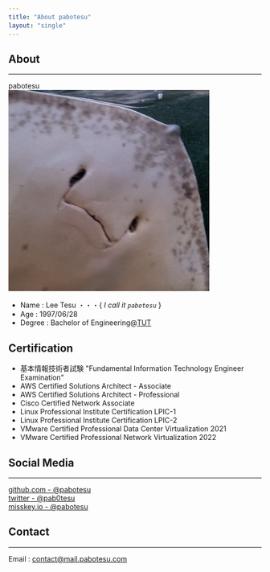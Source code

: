 ```yaml
---
title: "About pabotesu"
layout: "single"
---
```


## About

----  

pabotesu  
![pabotesu](/img/about/pabotesu-icon.jpg)

- Name      : Lee Tesu ・・・{ _I call it ``pabotesu``_ }
- Age       : 1997/06/28
- Degree    : Bachelor of Engineering@[TUT](https://www.teu.ac.jp/)  

## Certification

- 基本情報技術者試験 "Fundamental Information Technology Engineer Examination"
- AWS Certified Solutions Architect - Associate
- AWS Certified Solutions Architect - Professional
- Cisco Certified Network Associate
- Linux Professional Institute Certification LPIC-1
- Linux Professional Institute Certification LPIC-2
- VMware Certified Professional Data Center Virtualization 2021
- VMware Certified Professional Network Virtualization 2022

## Social Media

----  

[github.com - @pabotesu](https://github.com/pabotesu)  
[twitter - @pab0tesu](https://twitter.com/pab0tesu)  
[misskey.io - @pabotesu](https://misskey.io/@pabotesu)  

## Contact

----  

Email   : contact@mail.pabotesu.com
